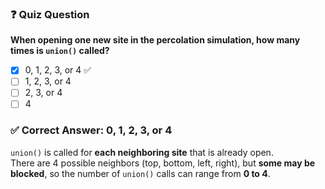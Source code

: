 ### ❓ Quiz Question

**When opening one new site in the percolation simulation, how many times is `union()` called?**

- [x] 0, 1, 2, 3, or 4 ✅  
- [ ] 1, 2, 3, or 4  
- [ ] 2, 3, or 4  
- [ ] 4  

### ✅ Correct Answer: 0, 1, 2, 3, or 4

`union()` is called for **each neighboring site** that is already open.  
There are 4 possible neighbors (top, bottom, left, right), but **some may be blocked**, so the number of `union()` calls can range from **0 to 4**.
